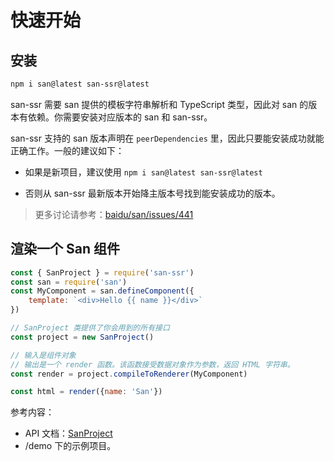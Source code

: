 # 快速开始

## 安装


```bash
npm i san@latest san-ssr@latest
```


san-ssr 需要 san 提供的模板字符串解析和 TypeScript 类型，因此对 san 的版本有依赖。你需要安装对应版本的 san 和 san-ssr。

san-ssr 支持的 san 版本声明在 `peerDependencies` 里，因此只要能安装成功就能正确工作。一般的建议如下：

- 如果是新项目，建议使用 `npm i san@latest san-ssr@latest`

- 否则从 san-ssr 最新版本开始降主版本号找到能安装成功的版本。

> 更多讨论请参考：[baidu/san/issues/441](https://github.com/baidu/san/issues/441#issuecomment-550260372)

## 渲染一个 San 组件

```javascript
const { SanProject } = require('san-ssr')
const san = require('san')
const MyComponent = san.defineComponent({
    template: `<div>Hello {{ name }}</div>`
})

// SanProject 类提供了你会用到的所有接口
const project = new SanProject()

// 输入是组件对象
// 输出是一个 render 函数。该函数接受数据对象作为参数，返回 HTML 字符串。
const render = project.compileToRenderer(MyComponent)

const html = render({name: 'San'})
```



参考内容：

- API 文档：[SanProject][sanproject]
- /demo 下的示例项目。


[sanproject]: https://baidu.github.io/san-ssr/classes/_src_models_san_project_.sanproject.html
